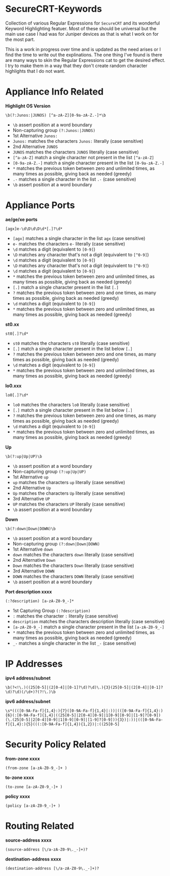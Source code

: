 # SecureCRT-Keywords
Collection of various Regular Expressions for `SecureCRT` and its wonderful Keyword Highlighting featuer. Most of these should be universal but the main use case I had was for Juniper devices as that is what I work on for the most part.

This is a work in progress over time and is updated as the need arises or I find the time to write out the explinations. The one thing I've found is there are many ways to skin the Regular Expressions cat to get the desired effect. I try to make them in a way that they don't create random character highlights that I do not want.


# Appliance Info Related

**Highlight OS Version**
```
\b(?:Junos:|JUNOS) [^a-zA-Z][0-9a-zA-Z.-]*\b
```
- `\b`             assert position at a word boundary
- Non-capturing group `(?:Junos:|JUNOS)`
- 1st Alternative `Junos:`
- `Junos:`         matches the characters `Junos:` literally (case sensitive)
- 2nd Alternative `JUNOS`
- `JUNOS`          matches the characters `JUNOS` literally (case sensitive)
- `[^a-zA-Z]`      match a single character not present in the list `[^a-zA-Z]`
- `[0-9a-zA-Z.-]`  match a single character present in the list `[0-9a-zA-Z.-]`
- `*`              matches the previous token between zero and unlimited times, as many times as possible, giving back as needed (greedy)
- `.-`             matches a single character in the list `.-` (case sensitive)
- `\b`             assert position at a word boundary

# Appliance Ports

**ae/ge/xe ports**
```
[agx]e-\d\D\d\D\d*[.]?\d*
```
- `[agx]`   matches a single character in the list `agx` (case sensitive)
- `e-`      matches the characters `e-` literally (case sensitive)
- `\d`      matches a digit (equivalent to `[0-9]`)
- `\D`      matches any character that's not a digit (equivalent to `[^0-9]`)
- `\d`      matches a digit (equivalent to `[0-9]`)
- `\D`      matches any character that's not a digit (equivalent to `[^0-9]`)
- `\d`      matches a digit (equivalent to `[0-9]`)
- `*`       matches the previous token between zero and unlimited times, as many times as possible, giving back as needed (greedy)
- `[.]`     match a single character present in the list `[.]`
- `?`       matches the previous token between zero and one times, as many times as possible, giving back as needed (greedy)
- `\d`      matches a digit (equivalent to `[0-9]`)
- `*`       matches the previous token between zero and unlimited times, as many times as possible, giving back as needed (greedy)

**st0.xx**
```
st0[.]?\d*
```
- `st0`     matches the characters `st0` literally (case sensitive)
- `[.]`     match a single character present in the list below `[.]`
- `?`       matches the previous token between zero and one times, as many times as possible, giving back as needed (greedy)
- `\d`      matches a digit (equivalent to `[0-9]`)
- `*`       matches the previous token between zero and unlimited times, as many times as possible, giving back as needed (greedy)

**lo0.xxx**
```
lo0[.]?\d*
```
- `lo0`     matches the characters `lo0` literally (case sensitive)
- `[.]`     match a single character present in the list below `[.]`
- `?`       matches the previous token between zero and one times, as many times as possible, giving back as needed (greedy)
- `\d`      matches a digit (equivalent to `[0-9]`)
- `*`       matches the previous token between zero and unlimited times, as many times as possible, giving back as needed (greedy)

**Up**
```
\b(?:up|Up|UP)\b
```
- `\b`      assert position at a word boundary
- Non-capturing group `(?:up|Up|UP)`
- 1st Alternative `up`
- `up`      matches the characters `up` literally (case sensitive)
- 2nd Alternative `Up`
- `Up`      matches the characters `Up` literally (case sensitive)
- 3rd Alternative `UP`
- `UP`      matches the characters `UP` literally (case sensitive)
- `\b`      assert position at a word boundary

**Down**
```
\b(?:down|Down|DOWN)\b
```
- `\b`      assert position at a word boundary
- Non-capturing group `(?:down|Down|DOWN)`
- 1st Alternative `down`
- `down`      matches the characters `down` literally (case sensitive)
- 2nd Alternative `Down`
- `Down`      matches the characters `Down` literally (case sensitive)
- 3rd Alternative `DOWN`
- `DOWN`      matches the characters `DOWN` literally (case sensitive)
- `\b`      assert position at a word boundary

**Port description xxxx**
```
(:?description) [a-zA-Z0-9_-]*
```
- 1st Capturing Group `(:?description)`
- `:`              matches the character `:` literally (case sensitive)
- `description`    matches the characters description literally (case sensitive)
- `[a-zA-Z0-9_-]`  match a single character present in the list `[a-zA-Z0-9_-]`
- `*`              matches the previous token between zero and unlimited times, as many times as possible, giving back as needed (greedy)
- `_-`             matches a single character in the list `_-` (case sensitive)

# IP Addresses

**ipv4 address/subnet**
```
\b(?<!\.)((25[0-5]|(2[0-4]|[0-1]?\d)?\d)\.){3}(25[0-5]|(2[0-4]|[0-1]?\d)?\d)(/\d+)?(?!\.)\b
```

**ipv6 address/subnet**
```
\s*((([0-9A-Fa-f]{1,4}:){7}([0-9A-Fa-f]{1,4}|:))|(([0-9A-Fa-f]{1,4}:){6}(:[0-9A-Fa-f]{1,4}|((25[0-5]|2[0-4][0-9]|1[0-9][0-9]|[1-9]?[0-9])(\.(25[0-5]|2[0-4][0-9]|1[0-9][0-9]|[1-9]?[0-9])){3})|:))|(([0-9A-Fa-f]{1,4}:){5}(((:[0-9A-Fa-f]{1,4}){1,2})|:((25[0-5]
```

# Security Policy Related
**from-zone xxxx**
```
(from-zone [a-zA-Z0-9_-]+ )
```

**to-zone xxxx**
```
(to-zone [a-zA-Z0-9_-]+ )
```

**policy xxxx**
```
(policy [a-zA-Z0-9_-]+ )
```

# Routing Related
**source-address xxxx**
```
(source-address [\/a-zA-Z0-9\._-]+)?
```

**destination-address xxxx**
```
(destination-address [\/a-zA-Z0-9\._-]+)?
```
